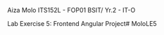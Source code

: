 Aiza Molo
ITS152L - FOP01
BSIT/ Yr.2 - IT-O

Lab Exercise 5: Frontend Angular Project#   M o l o L E 5  
 